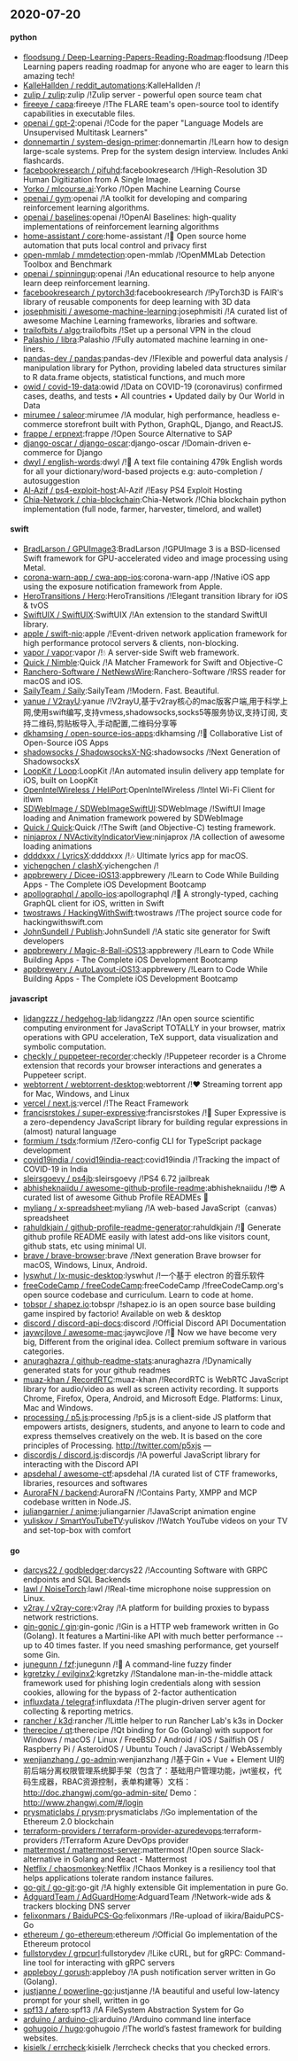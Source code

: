 ## 2020-07-20

#### python
* [floodsung / Deep-Learning-Papers-Reading-Roadmap](https://github.com/floodsung/Deep-Learning-Papers-Reading-Roadmap):floodsung /!Deep Learning papers reading roadmap for anyone who are eager to learn this amazing tech!
* [KalleHallden / reddit_automations](https://github.com/KalleHallden/reddit_automations):KalleHallden /!
* [zulip / zulip](https://github.com/zulip/zulip):zulip /!Zulip server - powerful open source team chat
* [fireeye / capa](https://github.com/fireeye/capa):fireeye /!The FLARE team's open-source tool to identify capabilities in executable files.
* [openai / gpt-2](https://github.com/openai/gpt-2):openai /!Code for the paper "Language Models are Unsupervised Multitask Learners"
* [donnemartin / system-design-primer](https://github.com/donnemartin/system-design-primer):donnemartin /!Learn how to design large-scale systems. Prep for the system design interview. Includes Anki flashcards.
* [facebookresearch / pifuhd](https://github.com/facebookresearch/pifuhd):facebookresearch /!High-Resolution 3D Human Digitization from A Single Image.
* [Yorko / mlcourse.ai](https://github.com/Yorko/mlcourse.ai):Yorko /!Open Machine Learning Course
* [openai / gym](https://github.com/openai/gym):openai /!A toolkit for developing and comparing reinforcement learning algorithms.
* [openai / baselines](https://github.com/openai/baselines):openai /!OpenAI Baselines: high-quality implementations of reinforcement learning algorithms
* [home-assistant / core](https://github.com/home-assistant/core):home-assistant /!🏡
Open source home automation that puts local control and privacy first
* [open-mmlab / mmdetection](https://github.com/open-mmlab/mmdetection):open-mmlab /!OpenMMLab Detection Toolbox and Benchmark
* [openai / spinningup](https://github.com/openai/spinningup):openai /!An educational resource to help anyone learn deep reinforcement learning.
* [facebookresearch / pytorch3d](https://github.com/facebookresearch/pytorch3d):facebookresearch /!PyTorch3D is FAIR's library of reusable components for deep learning with 3D data
* [josephmisiti / awesome-machine-learning](https://github.com/josephmisiti/awesome-machine-learning):josephmisiti /!A curated list of awesome Machine Learning frameworks, libraries and software.
* [trailofbits / algo](https://github.com/trailofbits/algo):trailofbits /!Set up a personal VPN in the cloud
* [Palashio / libra](https://github.com/Palashio/libra):Palashio /!Fully automated machine learning in one-liners.
* [pandas-dev / pandas](https://github.com/pandas-dev/pandas):pandas-dev /!Flexible and powerful data analysis / manipulation library for Python, providing labeled data structures similar to R data.frame objects, statistical functions, and much more
* [owid / covid-19-data](https://github.com/owid/covid-19-data):owid /!Data on COVID-19 (coronavirus) confirmed cases, deaths, and tests • All countries • Updated daily by Our World in Data
* [mirumee / saleor](https://github.com/mirumee/saleor):mirumee /!A modular, high performance, headless e-commerce storefront built with Python, GraphQL, Django, and ReactJS.
* [frappe / erpnext](https://github.com/frappe/erpnext):frappe /!Open Source Alternative to SAP
* [django-oscar / django-oscar](https://github.com/django-oscar/django-oscar):django-oscar /!Domain-driven e-commerce for Django
* [dwyl / english-words](https://github.com/dwyl/english-words):dwyl /!📝
A text file containing 479k English words for all your dictionary/word-based projects e.g: auto-completion / autosuggestion
* [Al-Azif / ps4-exploit-host](https://github.com/Al-Azif/ps4-exploit-host):Al-Azif /!Easy PS4 Exploit Hosting
* [Chia-Network / chia-blockchain](https://github.com/Chia-Network/chia-blockchain):Chia-Network /!Chia blockchain python implementation (full node, farmer, harvester, timelord, and wallet)

#### swift
* [BradLarson / GPUImage3](https://github.com/BradLarson/GPUImage3):BradLarson /!GPUImage 3 is a BSD-licensed Swift framework for GPU-accelerated video and image processing using Metal.
* [corona-warn-app / cwa-app-ios](https://github.com/corona-warn-app/cwa-app-ios):corona-warn-app /!Native iOS app using the exposure notification framework from Apple.
* [HeroTransitions / Hero](https://github.com/HeroTransitions/Hero):HeroTransitions /!Elegant transition library for iOS & tvOS
* [SwiftUIX / SwiftUIX](https://github.com/SwiftUIX/SwiftUIX):SwiftUIX /!An extension to the standard SwiftUI library.
* [apple / swift-nio](https://github.com/apple/swift-nio):apple /!Event-driven network application framework for high performance protocol servers & clients, non-blocking.
* [vapor / vapor](https://github.com/vapor/vapor):vapor /!💧
A server-side Swift web framework.
* [Quick / Nimble](https://github.com/Quick/Nimble):Quick /!A Matcher Framework for Swift and Objective-C
* [Ranchero-Software / NetNewsWire](https://github.com/Ranchero-Software/NetNewsWire):Ranchero-Software /!RSS reader for macOS and iOS.
* [SailyTeam / Saily](https://github.com/SailyTeam/Saily):SailyTeam /!Modern. Fast. Beautiful.
* [yanue / V2rayU](https://github.com/yanue/V2rayU):yanue /!V2rayU,基于v2ray核心的mac版客户端,用于科学上网,使用swift编写,支持vmess,shadowsocks,socks5等服务协议,支持订阅, 支持二维码,剪贴板导入,手动配置,二维码分享等
* [dkhamsing / open-source-ios-apps](https://github.com/dkhamsing/open-source-ios-apps):dkhamsing /!📱
Collaborative List of Open-Source iOS Apps
* [shadowsocks / ShadowsocksX-NG](https://github.com/shadowsocks/ShadowsocksX-NG):shadowsocks /!Next Generation of ShadowsocksX
* [LoopKit / Loop](https://github.com/LoopKit/Loop):LoopKit /!An automated insulin delivery app template for iOS, built on LoopKit
* [OpenIntelWireless / HeliPort](https://github.com/OpenIntelWireless/HeliPort):OpenIntelWireless /!Intel Wi-Fi Client for itlwm
* [SDWebImage / SDWebImageSwiftUI](https://github.com/SDWebImage/SDWebImageSwiftUI):SDWebImage /!SwiftUI Image loading and Animation framework powered by SDWebImage
* [Quick / Quick](https://github.com/Quick/Quick):Quick /!The Swift (and Objective-C) testing framework.
* [ninjaprox / NVActivityIndicatorView](https://github.com/ninjaprox/NVActivityIndicatorView):ninjaprox /!A collection of awesome loading animations
* [ddddxxx / LyricsX](https://github.com/ddddxxx/LyricsX):ddddxxx /!🎶
Ultimate lyrics app for macOS.
* [yichengchen / clashX](https://github.com/yichengchen/clashX):yichengchen /!
* [appbrewery / Dicee-iOS13](https://github.com/appbrewery/Dicee-iOS13):appbrewery /!Learn to Code While Building Apps - The Complete iOS Development Bootcamp
* [apollographql / apollo-ios](https://github.com/apollographql/apollo-ios):apollographql /!📱
A strongly-typed, caching GraphQL client for iOS, written in Swift
* [twostraws / HackingWithSwift](https://github.com/twostraws/HackingWithSwift):twostraws /!The project source code for hackingwithswift.com
* [JohnSundell / Publish](https://github.com/JohnSundell/Publish):JohnSundell /!A static site generator for Swift developers
* [appbrewery / Magic-8-Ball-iOS13](https://github.com/appbrewery/Magic-8-Ball-iOS13):appbrewery /!Learn to Code While Building Apps - The Complete iOS Development Bootcamp
* [appbrewery / AutoLayout-iOS13](https://github.com/appbrewery/AutoLayout-iOS13):appbrewery /!Learn to Code While Building Apps - The Complete iOS Development Bootcamp

#### javascript
* [lidangzzz / hedgehog-lab](https://github.com/lidangzzz/hedgehog-lab):lidangzzz /!An open source scientific computing environment for JavaScript TOTALLY in your browser, matrix operations with GPU acceleration, TeX support, data visualization and symbolic computation.
* [checkly / puppeteer-recorder](https://github.com/checkly/puppeteer-recorder):checkly /!Puppeteer recorder is a Chrome extension that records your browser interactions and generates a Puppeteer script.
* [webtorrent / webtorrent-desktop](https://github.com/webtorrent/webtorrent-desktop):webtorrent /!❤️
Streaming torrent app for Mac, Windows, and Linux
* [vercel / next.js](https://github.com/vercel/next.js):vercel /!The React Framework
* [francisrstokes / super-expressive](https://github.com/francisrstokes/super-expressive):francisrstokes /!🦜
Super Expressive is a zero-dependency JavaScript library for building regular expressions in (almost) natural language
* [formium / tsdx](https://github.com/formium/tsdx):formium /!Zero-config CLI for TypeScript package development
* [covid19india / covid19india-react](https://github.com/covid19india/covid19india-react):covid19india /!Tracking the impact of COVID-19 in India
* [sleirsgoevy / ps4jb](https://github.com/sleirsgoevy/ps4jb):sleirsgoevy /!PS4 6.72 jailbreak
* [abhisheknaiidu / awesome-github-profile-readme](https://github.com/abhisheknaiidu/awesome-github-profile-readme):abhisheknaiidu /!😎
A curated list of awesome Github Profile READMEs
📝
* [myliang / x-spreadsheet](https://github.com/myliang/x-spreadsheet):myliang /!A web-based JavaScript（canvas） spreadsheet
* [rahuldkjain / github-profile-readme-generator](https://github.com/rahuldkjain/github-profile-readme-generator):rahuldkjain /!🚀
Generate github profile README easily with latest add-ons like visitors count, github stats, etc using minimal UI.
* [brave / brave-browser](https://github.com/brave/brave-browser):brave /!Next generation Brave browser for macOS, Windows, Linux, Android.
* [lyswhut / lx-music-desktop](https://github.com/lyswhut/lx-music-desktop):lyswhut /!一个基于 electron 的音乐软件
* [freeCodeCamp / freeCodeCamp](https://github.com/freeCodeCamp/freeCodeCamp):freeCodeCamp /!freeCodeCamp.org's open source codebase and curriculum. Learn to code at home.
* [tobspr / shapez.io](https://github.com/tobspr/shapez.io):tobspr /!shapez.io is an open source base building game inspired by factorio! Available on web & desktop
* [discord / discord-api-docs](https://github.com/discord/discord-api-docs):discord /!Official Discord API Documentation
* [jaywcjlove / awesome-mac](https://github.com/jaywcjlove/awesome-mac):jaywcjlove /! Now we have become very big, Different from the original idea. Collect premium software in various categories.
* [anuraghazra / github-readme-stats](https://github.com/anuraghazra/github-readme-stats):anuraghazra /!Dynamically generated stats for your github readmes
* [muaz-khan / RecordRTC](https://github.com/muaz-khan/RecordRTC):muaz-khan /!RecordRTC is WebRTC JavaScript library for audio/video as well as screen activity recording. It supports Chrome, Firefox, Opera, Android, and Microsoft Edge. Platforms: Linux, Mac and Windows.
* [processing / p5.js](https://github.com/processing/p5.js):processing /!p5.js is a client-side JS platform that empowers artists, designers, students, and anyone to learn to code and express themselves creatively on the web. It is based on the core principles of Processing. http://twitter.com/p5xjs —
* [discordjs / discord.js](https://github.com/discordjs/discord.js):discordjs /!A powerful JavaScript library for interacting with the Discord API
* [apsdehal / awesome-ctf](https://github.com/apsdehal/awesome-ctf):apsdehal /!A curated list of CTF frameworks, libraries, resources and softwares
* [AuroraFN / backend](https://github.com/AuroraFN/backend):AuroraFN /!Contains Party, XMPP and MCP codebase written in Node.JS.
* [juliangarnier / anime](https://github.com/juliangarnier/anime):juliangarnier /!JavaScript animation engine
* [yuliskov / SmartYouTubeTV](https://github.com/yuliskov/SmartYouTubeTV):yuliskov /!Watch YouTube videos on your TV and set-top-box with comfort

#### go
* [darcys22 / godbledger](https://github.com/darcys22/godbledger):darcys22 /!Accounting Software with GRPC endpoints and SQL Backends
* [lawl / NoiseTorch](https://github.com/lawl/NoiseTorch):lawl /!Real-time microphone noise suppression on Linux.
* [v2ray / v2ray-core](https://github.com/v2ray/v2ray-core):v2ray /!A platform for building proxies to bypass network restrictions.
* [gin-gonic / gin](https://github.com/gin-gonic/gin):gin-gonic /!Gin is a HTTP web framework written in Go (Golang). It features a Martini-like API with much better performance -- up to 40 times faster. If you need smashing performance, get yourself some Gin.
* [junegunn / fzf](https://github.com/junegunn/fzf):junegunn /!🌸
A command-line fuzzy finder
* [kgretzky / evilginx2](https://github.com/kgretzky/evilginx2):kgretzky /!Standalone man-in-the-middle attack framework used for phishing login credentials along with session cookies, allowing for the bypass of 2-factor authentication
* [influxdata / telegraf](https://github.com/influxdata/telegraf):influxdata /!The plugin-driven server agent for collecting & reporting metrics.
* [rancher / k3d](https://github.com/rancher/k3d):rancher /!Little helper to run Rancher Lab's k3s in Docker
* [therecipe / qt](https://github.com/therecipe/qt):therecipe /!Qt binding for Go (Golang) with support for Windows / macOS / Linux / FreeBSD / Android / iOS / Sailfish OS / Raspberry Pi / AsteroidOS / Ubuntu Touch / JavaScript / WebAssembly
* [wenjianzhang / go-admin](https://github.com/wenjianzhang/go-admin):wenjianzhang /!基于Gin + Vue + Element UI的前后端分离权限管理系统脚手架（包含了：基础用户管理功能，jwt鉴权，代码生成器，RBAC资源控制，表单构建等）文档：http://doc.zhangwj.com/go-admin-site/ Demo： http://www.zhangwj.com/#/login
* [prysmaticlabs / prysm](https://github.com/prysmaticlabs/prysm):prysmaticlabs /!Go implementation of the Ethereum 2.0 blockchain
* [terraform-providers / terraform-provider-azuredevops](https://github.com/terraform-providers/terraform-provider-azuredevops):terraform-providers /!Terraform Azure DevOps provider
* [mattermost / mattermost-server](https://github.com/mattermost/mattermost-server):mattermost /!Open source Slack-alternative in Golang and React - Mattermost
* [Netflix / chaosmonkey](https://github.com/Netflix/chaosmonkey):Netflix /!Chaos Monkey is a resiliency tool that helps applications tolerate random instance failures.
* [go-git / go-git](https://github.com/go-git/go-git):go-git /!A highly extensible Git implementation in pure Go.
* [AdguardTeam / AdGuardHome](https://github.com/AdguardTeam/AdGuardHome):AdguardTeam /!Network-wide ads & trackers blocking DNS server
* [felixonmars / BaiduPCS-Go](https://github.com/felixonmars/BaiduPCS-Go):felixonmars /!Re-upload of iikira/BaiduPCS-Go
* [ethereum / go-ethereum](https://github.com/ethereum/go-ethereum):ethereum /!Official Go implementation of the Ethereum protocol
* [fullstorydev / grpcurl](https://github.com/fullstorydev/grpcurl):fullstorydev /!Like cURL, but for gRPC: Command-line tool for interacting with gRPC servers
* [appleboy / gorush](https://github.com/appleboy/gorush):appleboy /!A push notification server written in Go (Golang).
* [justjanne / powerline-go](https://github.com/justjanne/powerline-go):justjanne /!A beautiful and useful low-latency prompt for your shell, written in go
* [spf13 / afero](https://github.com/spf13/afero):spf13 /!A FileSystem Abstraction System for Go
* [arduino / arduino-cli](https://github.com/arduino/arduino-cli):arduino /!Arduino command line interface
* [gohugoio / hugo](https://github.com/gohugoio/hugo):gohugoio /!The world’s fastest framework for building websites.
* [kisielk / errcheck](https://github.com/kisielk/errcheck):kisielk /!errcheck checks that you checked errors.
